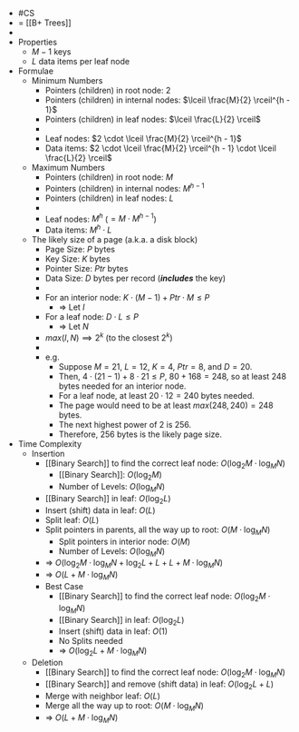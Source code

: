 - #CS
- = [[B+ Trees]]
-
- Properties
	- $M - 1$ keys
	- $L$ data items per leaf node
- Formulae
	- Minimum Numbers
		- Pointers (children) in root node: $2$
		- Pointers (children) in internal nodes: $\lceil \frac{M}{2} \rceil^{h - 1}$
		- Pointers (children) in leaf nodes: $\lceil \frac{L}{2} \rceil$
		-
		- Leaf nodes: $2 \cdot \lceil \frac{M}{2} \rceil^{h - 1}$
		- Data items: $2 \cdot \lceil \frac{M}{2} \rceil^{h - 1} \cdot \lceil \frac{L}{2} \rceil$
	- Maximum Numbers
		- Pointers (children) in root node: $M$
		- Pointers (children) in internal nodes: $M^{h - 1}$
		- Pointers (children) in leaf nodes: $L$
		-
		- Leaf nodes: $M^h$ ($= M \cdot M^{h - 1}$)
		- Data items: $M^h \cdot L$
	- The likely size of a page (a.k.a. a disk block)
		- Page Size: $P$ bytes
		- Key Size: $K$ bytes
		- Pointer Size: $Ptr$ bytes
		- Data Size: $D$ bytes per record (***includes*** the key)
		-
		- For an interior node: $K \cdot (M - 1) + Ptr \cdot M \le P$
			- => Let $I$
		- For a leaf node: $D \cdot L \le P$
			- => Let $N$
		- $max(I, N) \implies 2^k$ (to the closest $2^k$)
		-
		- e.g.
			- Suppose $M = 21$, $L = 12$, $K = 4$, $Ptr = 8$, and $D = 20$.
			- Then, $4 \cdot (21 - 1) + 8 \cdot 21 \le P$, $80 + 168 = 248$, so at least 248 bytes needed for an interior node.
			- For a leaf node, at least $20 \cdot 12 = 240$ bytes needed.
			- The page would need to be at least $max(248, 240) = 248$ bytes.
			- The next highest power of $2$ is $256$.
			- Therefore, $256$ bytes is the likely page size.
- Time Complexity
	- Insertion
		- [[Binary Search]] to find the correct leaf node: $O(\log_2{M} \cdot \log_M{N})$
			- [[Binary Search]]: $O(\log_2{M})$
			- Number of Levels: $O(\log_M{N})$
		- [[Binary Search]] in leaf: $O(\log_2{L})$
		- Insert (shift) data in leaf: $O(L)$
		- Split leaf: $O(L)$
		- Split pointers in parents, all the way up to root: $O(M \cdot \log_M{N})$
			- Split pointers in interior node: $O(M)$
			- Number of Levels: $O(\log_M{N})$
		- => $O(\log_2{M} \cdot \log_M{N} + \log_2{L} + L + L + M \cdot \log_M{N})$
		- => $O(L + M \cdot \log_M{N})$
		- Best Case
			- [[Binary Search]] to find the correct leaf node: $O(\log_2{M} \cdot \log_M{N})$
			- [[Binary Search]] in leaf: $O(\log_2{L})$
			- Insert (shift) data in leaf: $O(1)$
			- No Splits needed
			- => $O(\log_2{L} + M \cdot \log_M{N})$
	- Deletion
		- [[Binary Search]] to find the correct leaf node: $O(\log_2{M} \cdot \log_M{N})$
		- [[Binary Search]] and remove (shift data) in leaf: $O(\log_2{L} + L)$
		- Merge with neighbor leaf: $O(L)$
		- Merge all the way up to root: $O(M \cdot \log_M{N})$
		- => $O(L + M \cdot \log_M{N})$